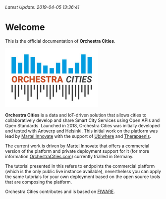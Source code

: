 *Latest Update: 2019-04-05 13:36:41*

# Welcome

This is the official documentation of **Orchestra Cities**.

![OC Logo](rsrc/OC_Logo_color-300x190.jpg)

**Orchestra Cities** is a data and IoT-driven solution that allows cities to
collaboratively develop and share Smart City Services using Open APIs and
Open Standards. Launched in 2018, Orchestra Cities was initially developed
and tested with Antwerp and Helsinki. 
This initial work on the platform was lead by
[Martel Innovate](https://www.martel-innovate.com) with
the support of [Ubiwhere](https://www.ubiwhere.com/)
and [Therapaenis](http://www.therapaenis.com/).

The current work is driven by [Martel Innovate](https://www.martel-innovate.com)
that offers a commercial version of the platform and private deployment support
for it (for more information [OrchestraCities.com](https://orchestracities.com))
currently trialled in Germany.

The tutorial presented in this refers to endpoints the commercial platform
(which is the only public live instance available),
nevertheless you can apply the same tutorials for your own deployment
based on the open source tools that are composing the platform.

Orchestra Cities contributes and is based on [FIWARE](https://www.fiware.org).
